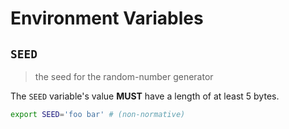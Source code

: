 # Environment Variables

## `SEED`

> the seed for the random-number generator

The `SEED` variable's value **MUST** have a length of at least 5 bytes.

```bash
export SEED='foo bar' # (non-normative)
```
